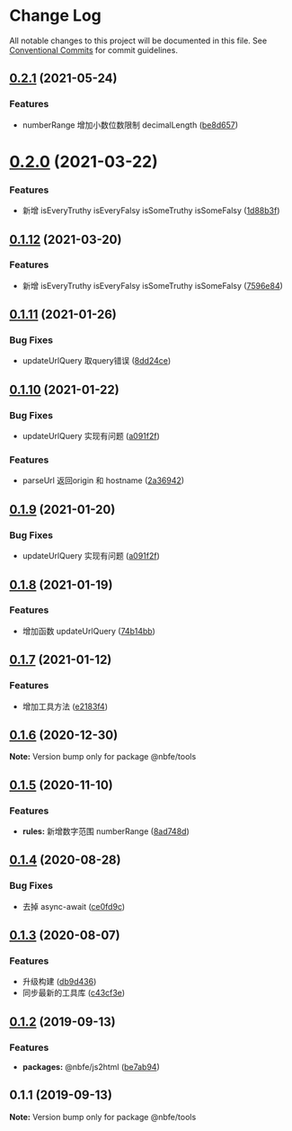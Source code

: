 # Change Log

All notable changes to this project will be documented in this file.
See [Conventional Commits](https://conventionalcommits.org) for commit guidelines.

## [0.2.1](https://github.com/shuoshubao/nbfe/compare/@nbfe/tools@0.2.0...@nbfe/tools@0.2.1) (2021-05-24)


### Features

* numberRange 增加小数位数限制 decimalLength ([be8d657](https://github.com/shuoshubao/nbfe/commit/be8d657))





# [0.2.0](https://github.com/shuoshubao/nbfe/compare/@nbfe/tools@0.1.12...@nbfe/tools@0.2.0) (2021-03-22)


### Features

* 新增 isEveryTruthy isEveryFalsy isSomeTruthy isSomeFalsy ([1d88b3f](https://github.com/shuoshubao/nbfe/commit/1d88b3f))





## [0.1.12](https://github.com/shuoshubao/nbfe/compare/@nbfe/tools@0.1.11...@nbfe/tools@0.1.12) (2021-03-20)


### Features

* 新增 isEveryTruthy isEveryFalsy isSomeTruthy isSomeFalsy ([7596e84](https://github.com/shuoshubao/nbfe/commit/7596e84))





## [0.1.11](https://github.com/shuoshubao/nbfe/compare/@nbfe/tools@0.1.10...@nbfe/tools@0.1.11) (2021-01-26)


### Bug Fixes

* updateUrlQuery 取query错误 ([8dd24ce](https://github.com/shuoshubao/nbfe/commit/8dd24ce))





## [0.1.10](https://github.com/shuoshubao/nbfe/compare/@nbfe/tools@0.1.8...@nbfe/tools@0.1.10) (2021-01-22)


### Bug Fixes

* updateUrlQuery 实现有问题 ([a091f2f](https://github.com/shuoshubao/nbfe/commit/a091f2f))


### Features

* parseUrl 返回origin 和 hostname ([2a36942](https://github.com/shuoshubao/nbfe/commit/2a36942))





## [0.1.9](https://github.com/shuoshubao/nbfe/compare/@nbfe/tools@0.1.8...@nbfe/tools@0.1.9) (2021-01-20)


### Bug Fixes

* updateUrlQuery 实现有问题 ([a091f2f](https://github.com/shuoshubao/nbfe/commit/a091f2ff2d972123fc7d81ceaa5a46b985ed7d72))





## [0.1.8](https://github.com/shuoshubao/nbfe/compare/@nbfe/tools@0.1.7...@nbfe/tools@0.1.8) (2021-01-19)


### Features

* 增加函数 updateUrlQuery ([74b14bb](https://github.com/shuoshubao/nbfe/commit/74b14bb))





## [0.1.7](https://github.com/shuoshubao/nbfe/compare/@nbfe/tools@0.1.6...@nbfe/tools@0.1.7) (2021-01-12)


### Features

* 增加工具方法 ([e2183f4](https://github.com/shuoshubao/nbfe/commit/e2183f4))





## [0.1.6](https://github.com/shuoshubao/nbfe/compare/@nbfe/tools@0.1.5...@nbfe/tools@0.1.6) (2020-12-30)

**Note:** Version bump only for package @nbfe/tools





## [0.1.5](https://github.com/shuoshubao/nbfe/compare/@nbfe/tools@0.1.4...@nbfe/tools@0.1.5) (2020-11-10)


### Features

* **rules:** 新增数字范围 numberRange ([8ad748d](https://github.com/shuoshubao/nbfe/commit/8ad748d))





## [0.1.4](https://github.com/shuoshubao/nbfe/compare/@nbfe/tools@0.1.3...@nbfe/tools@0.1.4) (2020-08-28)


### Bug Fixes

* 去掉 async-await ([ce0fd9c](https://github.com/shuoshubao/nbfe/commit/ce0fd9c))





## [0.1.3](https://github.com/shuoshubao/nbfe/compare/@nbfe/tools@0.1.2...@nbfe/tools@0.1.3) (2020-08-07)

### Features

-   升级构建 ([db9d436](https://github.com/shuoshubao/nbfe/commit/db9d436))
-   同步最新的工具库 ([c43cf3e](https://github.com/shuoshubao/nbfe/commit/c43cf3e))

## [0.1.2](https://github.com/shuoshubao/nbfe/compare/@nbfe/tools@0.1.1...@nbfe/tools@0.1.2) (2019-09-13)

### Features

-   **packages:** @nbfe/js2html ([be7ab94](https://github.com/shuoshubao/nbfe/commit/be7ab94))

## 0.1.1 (2019-09-13)

**Note:** Version bump only for package @nbfe/tools
